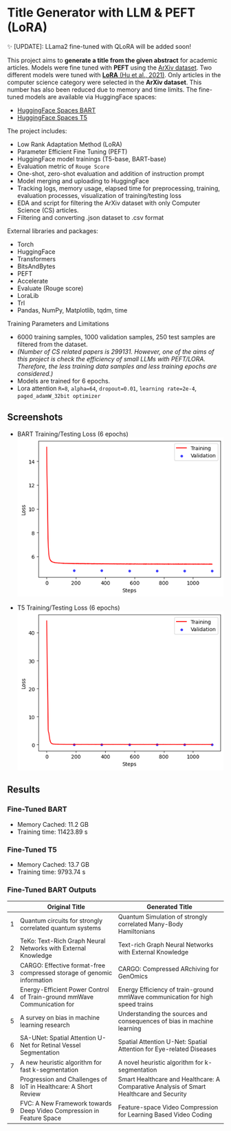 
# Title Generator with LLM & PEFT (LoRA)

✨ [UPDATE]: LLama2 fine-tuned with QLoRA will be added soon!

This project aims to **generate a title from the given abstract** for academic articles. Models were fine tuned with **PEFT** using the [ArXiv dataset](https://www.kaggle.com/datasets/Cornell-University/arxiv). Two different models were tuned with [**LoRA** (Hu et al., 2021)](https://arxiv.org/abs/2106.09685). Only articles in the computer science category were selected in the **ArXiv dataset**. This number has also been reduced due to memory and time limits. The fine-tuned models are available via HuggingFace spaces:

- [HuggingFace Spaces BART](https://huggingface.co/robuno/title-generation-bart-6000-v2-1)
- [HuggingFace Spaces T5](https://huggingface.co/robuno/title-generation-t5base-6000-v2-1)


The project includes:
- Low Rank Adaptation Method (LoRA)
- Parameter Efficient Fine Tuning (PEFT)
- HuggingFace model trainings (T5-base, BART-base)
- Evaluation metric of `Rouge Score`
- One-shot, zero-shot evaluation and addition of instruction prompt
- Model merging and uploading to HuggingFace
- Tracking logs, memory usage, elapsed time for preprocessing, training, evaluation processes, visualization of training/testing loss
- EDA and script for filtering the ArXiv dataset with only Computer Science (CS) articles. 
- Filtering and converting .json dataset to .csv format

External libraries and packages:
- Torch
- HuggingFace
- Transformers
- BitsAndBytes
- PEFT
- Accelerate
- Evaluate (Rouge score)
- LoraLib
- Trl
- Pandas, NumPy, Matplotlib, tqdm, time

Training Parameters and Limitations
- 6000 training samples, 1000 validation samples, 250 test samples are filtered from the dataset.
- *(Number of CS related papers is 299131. However, one of the aims of this project is check the efficiency of small LLMs with PEFT/LORA. Therefore, the less training data samples and less training epochs are considered.)*
- Models are trained for 6 epochs.
- Lora attention `R=8`, `alpha=64`, `dropout=0.01`, `learning rate=2e-4`, `paged_adamW_32bit optimizer` 



## Screenshots
- BART Training/Testing Loss (6 epochs)
![BART Training/Testing Loss (6 epochs)](https://raw.githubusercontent.com/robuno/Title-Generator-with-LLM-PEFT/main/output/bart_6000_cs_abs.png)

- T5 Training/Testing Loss (6 epochs)
![T5 Training/Testing Loss (6 epochs)](https://raw.githubusercontent.com/robuno/Title-Generator-with-LLM-PEFT/main/output/t5_6000_cs_Abs.png)


  
## Results

### Fine-Tuned BART 
- Memory Cached: 11.2 GB
- Training time: 11423.89 s
### Fine-Tuned T5 
- Memory Cached: 13.7 GB
- Training time: 9793.74 s


### Fine-Tuned BART Outputs

|   | Original Title                                                          | Generated Title                                                                          |
|---|-------------------------------------------------------------------------|------------------------------------------------------------------------------------------|
| 1 | Quantum circuits for strongly correlated quantum systems                | Quantum Simulation of strongly correlated Many-Body Hamiltonians                         |
| 2 | TeKo: Text-Rich Graph Neural Networks with External Knowledge           | Text-rich Graph Neural Networks with External Knowledge                                  |
| 3 | CARGO: Effective format-free compressed storage of genomic information  | CARGO: Compressed ARchiving for GenOmics                                                 |
| 4 | Energy-Efficient Power Control of Train-ground mmWave Communication for | Energy Efficiency of train-ground mmWave communication for high speed trains             |
| 5 | A survey on bias in machine learning research                           | Understanding the sources and consequences of bias in machine learning                   |
| 6 | SA-UNet: Spatial Attention U-Net for Retinal Vessel Segmentation        | Spatial Attention U-Net: Spatial Attention for Eye-related Diseases                      |
| 7 | A new heuristic algorithm for fast k-segmentation                       | A novel heuristic algorithm for k-segmentation                                           |
| 8 | Progression and Challenges of IoT in Healthcare: A Short Review         | Smart Healthcare and Healthcare: A Comparative Analysis of Smart Healthcare and Security |
| 9 | FVC: A New Framework towards Deep Video Compression in Feature Space    | Feature-space Video Compression for Learning Based Video Coding                          |
